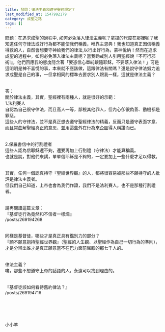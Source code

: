 ```yaml
---
title: 發問：律法主義和遵守聖經規定？
last_modified_at: 1547992179
category: 成聖之路
tags: []
---
```


問題：在追求成聖的過程中, 如何必免落入律法主義呢？拿捏的尺度在那裡呢？我知道任何守律法或好行為都不能使我們稱義，唯靠主恩典！我也知道真正因信稱義得救的人，自然會想要守神給我們的律法,以行出好行為，蒙神悅納！然而在追求成聖的過程中，如何必免落入律法主義呢？當我勸戒別人引用聖經說『不可行邪術!』，他們回應我的態度隱含著「要憑信心單純跟隨耶穌，不要落入律法！」可是這明明是神不喜悅的事，本來就不應該做，這跟律法有關嗎？還是說守律法努力追求成聖是自己的事，一但拿相同的標準去要求別人跟我一樣，這就是律法主義？ <br><!--more--> <br><br>答：<br>關於律法主義，其實，聖經裡有兩種人，就是很好的示範：<br>1.法利賽人<br>自認為自己很守律法，而且高人一等，鄙視其他罪人，但內心卻很偽善、動機都是罪惡。<br>這些人的守律法，並不是真正想去遵守聖經律法的精義，反而只是遵守表面字意、而且常曲解聖經真正的意思、並用這些外在行為來企圖得人稱讚而已。<br><br> <br>2.保羅書信中的行割禮者<br>這些人認為信耶穌還不夠，還要再加上行割禮（守律法）才能算稱義。<br>也就是說，對他們來講，單單信耶穌是不夠的，一定要加上一些什麼才足以得救。<br><br> <br>其實，任何一個認真持守『聖經世界觀』的人，都將很容易被那些不願持守的人批評是律法主義者。<br>但我們自己知道，上帝也會為我們作證，我們不是法利賽人，也不是那種行割禮者。<br><br> <br>請再閱讀這篇文章：<br>『基督徒行為竟然和不信者一樣爛』<br>/posts/269194268<br><br><br>同樣是基督徒，哪些才是真正具有鑑別力的部分？<br>『願不願意抱持聖經世界觀』（聖經的人生觀、以聖經作為自己一切行為的準則），才是分辨出誰才是真正願意當不在巴力面前屈膝的那七千人的。<br> <br><br>律法主義？<br>唉，那些不想遵守上帝的話語的人，永遠可以找到理由的。<br> <br><br>『基督徒該如何看待舊約律法？』<br>/posts/269194716<br><br><br><br><br><br>小小羊<br><br><br><br><br>
